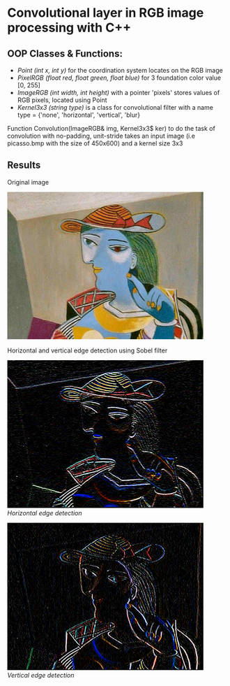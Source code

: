 <h1> Convolutional layer in RGB image processing with C++ </h1>

## OOP Classes & Functions:
<ul>
  <li> <i>Point (int x, int y)</i> for the coordination system locates on the RGB image</li>
  <li> <i>PixelRGB (float red, float green, float blue) </i> for 3 foundation color value [0, 255]</li>
  <li> <i>ImageRGB (int width, int height) </i> with a pointer 'pixels' stores values of RGB pixels, located using Point</li>
  <li> <i>Kernel3x3 (string type) </i> is a class for convolutional filter with a name type = {'none', 'horizontal', 'vertical', 'blur} </li>
</ul>

Function Convolution(ImageRGB& img, Kernel3x3$ ker) to do the task of convolution with no-padding, unit-stride takes an input image (i.e picasso.bmp with the size of 450x600) and a kernel size 3x3

## Results
Original image

<img src="./picasso.bmp" width="450" />

Horizontal and vertical edge detection using Sobel filter

<img src="./conv-results/horizontal-edge.bmp" width="450" /> </br> <i>Horizontal edge detection</i>

<img src="./conv-results/vertical-edge.bmp" width="450"/> </br> <i>Vertical edge detection</i>
